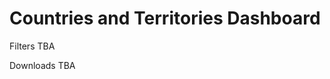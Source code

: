 Countries and Territories Dashboard
====================================

Filters 
TBA

Downloads
TBA

